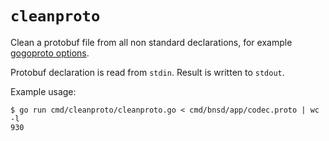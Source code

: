 # `cleanproto`

Clean a protobuf file from all non standard declarations, for example
[gogoproto options](https://godoc.org/github.com/gogo/protobuf/gogoproto).


Protobuf declaration is read from `stdin`. Result is written to `stdout`.

Example usage:
```
$ go run cmd/cleanproto/cleanproto.go < cmd/bnsd/app/codec.proto | wc -l
930
```
